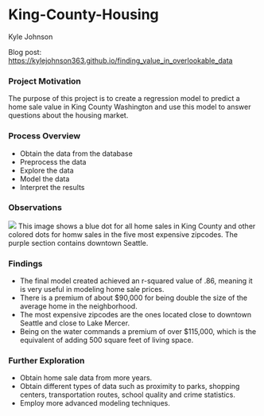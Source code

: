 # King-County-Housing

Kyle Johnson

Blog post:  https://kylejohnson363.github.io/finding_value_in_overlookable_data

### Project Motivation
The purpose of this project is to create a regression model to predict a home sale value in King County Washington and use this model to answer questions about the housing market.

### Process Overview
- Obtain the data from the database
- Preprocess the data
- Explore the data
- Model the data
- Interpret the results

### Observations
![](https://drive.google.com/open?id=10KAL_WkSxvnMqGgbkaz7jtnKrVt7PItq)
This image shows a blue dot for all home sales in King County and other colored dots for homw sales in the five most expensive zipcodes. The purple section contains downtown Seattle.

### Findings
- The final model created achieved an r-squared value of .86, meaning it is very useful in modeling home sale prices.
- There is a premium of about $90,000 for being double the size of the average home in the neighborhood.
- The most expensive zipcodes are the ones located close to downtown Seattle and close to Lake Mercer.
- Being on the water commands a premium of over $115,000, which is the equivalent of adding 500 square feet of living space.

### Further Exploration
- Obtain home sale data from more years.
- Obtain different types of data such as proximity to parks, shopping centers, transportation routes, school quality and crime statistics.
- Employ more advanced modeling techniques.
